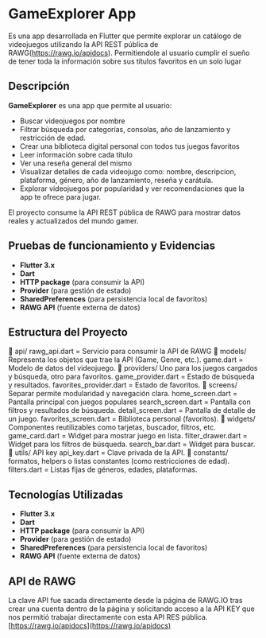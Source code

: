 # GameExplorer App

Es una app desarrollada en Flutter que permite explorar un catálogo de videojuegos utilizando la API REST pública de RAWG(https://rawg.io/apidocs). Permitiendole al usuario cumplir el sueño de tener toda la información sobre sus títulos favoritos en un solo lugar

## Descripción

**GameExplorer** es una app que permite al usuario:

- Buscar videojuegos por nombre
- Filtrar búsqueda por categorías, consolas, año de lanzamiento y restricción de edad.
- Crear una biblioteca digital personal con todos tus juegos favoritos
- Leer información sobre cada título
- Ver una reseña general del mismo
- Visualizar detalles de cada videojugo como: nombre, descripcion, plataforma, género, año de lanzamiento, reseña y carátula.
- Explorar videojuegos por popularidad y ver recomendaciones que la app te ofrece para jugar.

El proyecto consume la API REST pública de RAWG para mostrar datos reales y actualizados del mundo gamer.

## Pruebas de funcionamiento y Evidencias

- **Flutter 3.x**
- **Dart**
- **HTTP package** (para consumir la API)
- **Provider** (para gestión de estado)
- **SharedPreferences** (para persistencia local de favoritos)
- **RAWG API** (fuente externa de datos)

## Estructura del Proyecto

📂 api/
rawg_api.dart = Servicio para consumir la API de RAWG
📂 models/ Representa los objetos que trae la API (Game, Genre, etc.).
game.dart = Modelo de datos del videojuego.
📂 providers/ Uno para los juegos cargados y búsqueda, otro para favoritos.
game_provider.dart = Estado de búsqueda y resultados.
favorites_provider.dart = Estado de favoritos.
📂 screens/ Separar permite modularidad y navegación clara.
home_screen.dart = Pantalla principal con juegos populares
search_screen.dart = Pantalla con filtros y resultados de búsqueda.
detail_screen.dart = Pantalla de detalle de un juego.
favorites_screen.dart = Biblioteca personal (favoritos).
📂 widgets/ Componentes reutilizables como tarjetas, buscador, filtros, etc.
game_card.dart = Widget para mostrar juego en lista.
filter_drawer.dart = Widget para los filtros de búsqueda.
search_bar.dart = Widget para buscar.
📂 utils/ API key
api_key.dart = Clave privada de la API.
📂 constants/ formatos, helpers o listas constantes (como restricciones de edad).
filters.dart = Listas fijas de géneros, edades, plataformas.

## Tecnologías Utilizadas

- **Flutter 3.x**
- **Dart**
- **HTTP package** (para consumir la API)
- **Provider** (para gestión de estado)
- **SharedPreferences** (para persistencia local de favoritos)
- **RAWG API** (fuente externa de datos)

## API de RAWG

La clave API fue sacada directamente desde la página de RAWG.IO tras crear una cuenta dentro de la página y solicitando acceso a la API KEY que nos permitió trabajar directamente con esta API RES pública.
[https://rawg.io/apidocs](https://rawg.io/apidocs)

